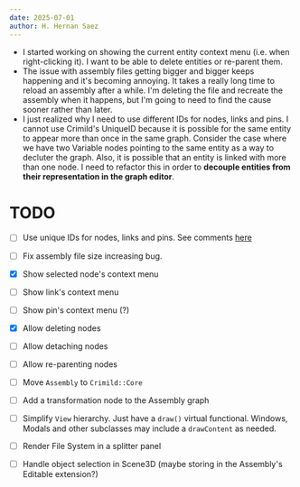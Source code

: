 ```yaml
---
date: 2025-07-01
author: H. Hernan Saez
---
```


- I started working on showing the current entity context menu (i.e. when right-clicking it). I want to be able to delete entities or re-parent them. 
- The issue with assembly files getting bigger and bigger keeps happening and it's becoming annoying. It takes a really long time to reload an assembly after a while. I'm deleting the file and recreate the assembly when it happens, but I'm going to need to find the cause sooner rather than later.
- I just realized why I need to use different IDs for nodes, links and pins. I cannot use Crimild's UniqueID because it is possible for the same entity to appear more than once in the same graph. Consider the case where we have two Variable nodes pointing to the same entity as a way to decluter the graph. Also, it is possible that an entity is linked with more than one node. I need to refactor this in order to **decouple entities from their representation in the graph editor**.

# TODO
- [ ] Use unique IDs for nodes, links and pins. See comments [here](./20250701_hhsaez.md)
- [ ] Fix assembly file size increasing bug.
- [x] Show selected node's context menu
- [ ] Show link's context menu
- [ ] Show pin's context menu (?)
- [x] Allow deleting nodes
- [ ] Allow detaching nodes
- [ ] Allow re-parenting nodes
- [ ] Move `Assembly` to `Crimild::Core`
- [ ] Add a transformation node to the Assembly graph
- [ ] Simplify `View` hierarchy. Just have a `draw()` virtual functional. Windows, Modals and other subclasses may include a `drawContent` as needed.
- [ ] Render File System in a splitter panel
- [ ] Handle object selection in Scene3D (maybe storing in the Assembly's Editable extension?)

